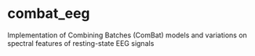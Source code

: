 # combat_eeg
Implementation of Combining Batches (ComBat) models and variations on spectral features of resting-state EEG signals
